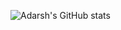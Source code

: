 ![Adarsh's GitHub stats](https://github-readme-stats.vercel.app/api?username=ObliviousParadigm&count_private=true&show_icons=true&theme=vue-dark)